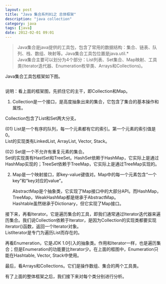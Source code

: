 ```yaml
---
layout: post
title: "Java 集合系列01之 总体框架"
description: "java collection"
category: java
tags: [java]
date: 2012-02-01 09:01
---
```



> Java集合是java提供的工具包，包含了常用的数据结构：集合、链表、队列、栈、数组、映射等。Java集合工具包位置是java.util.\*   
Java集合主要可以划分为4个部分：List列表、Set集合、Map映射、工具类(Iterator迭代器、Enumeration枚举类、Arrays和Collections)。  

Java集合工具包框架如下图。

<a href="https://raw.githubusercontent.com/wangkuiwu/android_applets/master/pictures/java/collections/collection01.jpg"><img src="https://raw.githubusercontent.com/wangkuiwu/android_applets/master/pictures/java/collections/collection01.jpg" alt="" /></a>

说明：看上面的框架图，先抓住它的主干，即Collection和Map。

1. Collection是一个接口，是高度抽象出来的集合，它包含了集合的基本操作和属性。

  Collection包含了List和Set两大分支。

  (01) List是一个有序的队列，每一个元素都有它的索引。第一个元素的索引值是0。  
          List的实现类有LinkedList, ArrayList, Vector, Stack。

  (02) Set是一个不允许有重复元素的集合。  
          Set的实现类有HastSet和TreeSet。HashSet依赖于HashMap，它实际上是通过HashMap实现的；TreeSet依赖于TreeMap，它实际上是通过TreeMap实现的。

2. Map是一个映射接口，即key-value键值对。Map中的每一个元素包含“一个key”和“key对应的value”。

   AbstractMap是个抽象类，它实现了Map接口中的大部分API。而HashMap，TreeMap，WeakHashMap都是继承于AbstractMap。  
   Hashtable虽然继承于Dictionary，但它实现了Map接口。

接下来，再看Iterator。它是遍历集合的工具，即我们通常通过Iterator迭代器来遍历集合。我们说Collection依赖于Iterator，是因为Collection的实现类都要实现iterator()函数，返回一个Iterator对象。  
ListIterator是专门为遍历List而存在的。

再看Enumeration，它是JDK 1.0引入的抽象类。作用和Iterator一样，也是遍历集合；但是Enumeration的功能要比Iterator少。在上面的框图中，Enumeration只能在Hashtable, Vector, Stack中使用。

最后，看Arrays和Collections。它们是操作数组、集合的两个工具类。

有了上面的整体框架之后，我们接下来对每个类分别进行分析。


